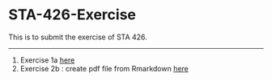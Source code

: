 # STA-426-Exercise
This is to submit the exercise of STA 426. 

***

1. Exercise 1a [here](https://github.com/fionarhuang/STA-426-Exercise/blob/master/Exercise/Exercise%201a.md)
2. Exercise 2b : create pdf file from Rmarkdown [here](https://github.com/fionarhuang/STA-426-Exercise/blob/master/Exercise/Exercise1b.pdf)
